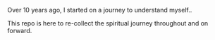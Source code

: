 Over 10 years ago, I started on a journey to understand myself..

This repo is here to re-collect the spiritual journey throughout and on forward.
